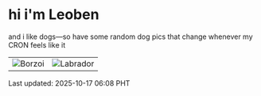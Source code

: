 # hi i'm Leoben

and i like dogs—so have some random dog pics that change whenever my CRON feels like it

|  |  |
|--------|----------|
| ![Borzoi](https://random-dog-vercel.vercel.app/api/random-borzoi?v=1760652496) | ![Labrador](https://random-dog-vercel.vercel.app/api/random-labrador?v=1760652496) |

Last updated: 2025-10-17 06:08 PHT
